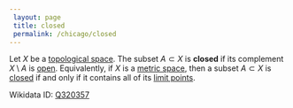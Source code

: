 ```yaml
---
 layout: page
 title: closed
 permalink: /chicago/closed
---
```

Let $X$ be a [topological space](https://defsmath.github.io/DefsMath/topological_space). The subset $A \subset X$ is **closed** if its complement $X\setminus A$ is [open](https://defsmath.github.io/DefsMath/open). Equivalently, if $X$ is a [metric space](https://defsmath.github.io/DefsMath/metric_space), then a subset $A \subset X$ is [closed](https://defsmath.github.io/DefsMath/closed) if and only if it contains all of its [limit points](https://defsmath.github.io/DefsMath/limit_point).

Wikidata ID: [Q320357](https://www.wikidata.org/wiki/Q320357)